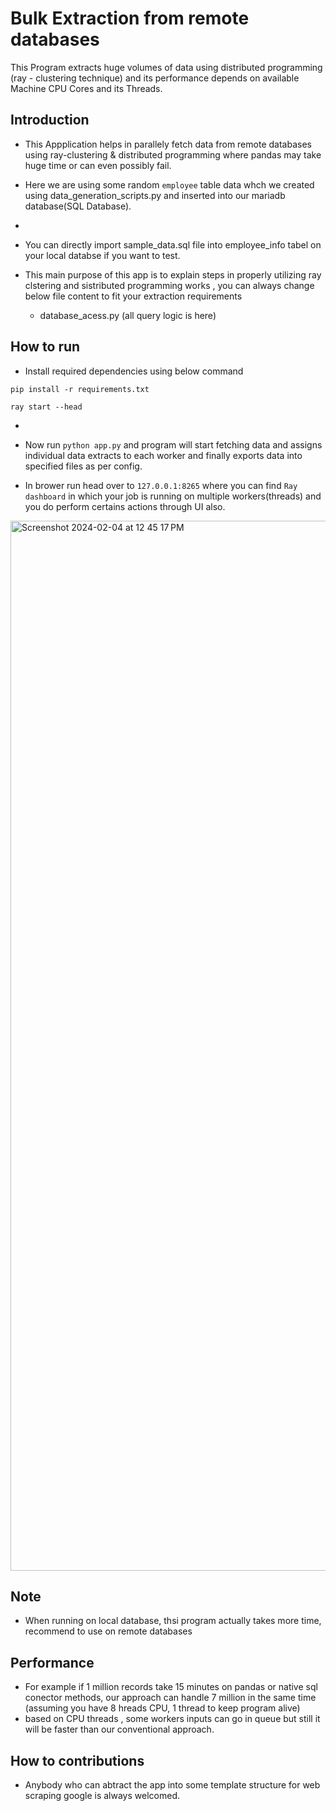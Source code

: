 # Bulk Extraction from remote databases
This Program extracts huge volumes of data using distributed programming (ray - clustering technique) and its performance depends on available Machine CPU Cores and its Threads.

## Introduction
- This Appplication helps in parallely fetch data from remote databases using ray-clustering & distributed programming where pandas may take huge time or can even possibly fail.

- Here we are using some random `employee` table data whch we created using data_generation_scripts.py and inserted into our mariadb  database(SQL Database).
- 
- You can directly import sample_data.sql file into employee_info tabel on your local databse if you want to test.

- This main purpose of this app is to explain steps in properly utilizing ray clstering and sistributed programming works  , you can always change below file content to fit your extraction requirements
  -   database_acess.py (all query logic is here)

## How to run

- Install required dependencies using below command 
```
pip install -r requirements.txt

ray start --head 

```
- 
- Now run `python app.py` and program will start fetching data and assigns individual data extracts to each worker and finally exports data into specified files as per config.

- In brower run head over to `127.0.0.1:8265` where you can find `Ray dashboard` in which your job is running on multiple workers(threads) and you do perform certains actions through UI also.

<img width="1680" alt="Screenshot 2024-02-04 at 12 45 17 PM" src="https://github.com/sodekiranavinash/Bulk-Extract-Pandas-Ray-Clustering/assets/86816437/16a13ba1-306d-40bd-be89-4e7b2257d85f">


## Note
- When running on local database, thsi program actually takes more time, recommend to use on remote databases

## Performance
- For example if 1 million records take 15 minutes on pandas or native sql conector methods, our approach can handle 7 million in the same time (assuming you have 8 hreads CPU, 1 thread to keep program alive)
- based on CPU threads , some workers inputs can go in queue but still it will be faster than our conventional approach.


## How to contributions
- Anybody who can abtract the app into some template structure for web scraping google is always welcomed.
